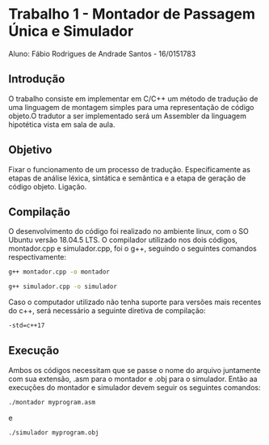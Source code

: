 # Trabalho 1 - Montador de Passagem Única e Simulador

Aluno: Fábio Rodrigues de Andrade Santos - 16/0151783

## Introdução
O‌‌ trabalho‌‌ consiste‌‌ em‌‌ implementar‌‌ em‌‌ C/C++‌‌ um‌‌ método‌‌ de‌‌ tradução‌‌ de‌‌ uma‌‌ linguagem‌‌ de‌‌
montagem‌ ‌simples‌ ‌para‌ ‌uma‌ ‌representação‌ ‌de‌ ‌código‌‌ objeto.‌‌O‌‌ tradutor‌‌ a‌‌ ser‌‌ implementado‌‌
será‌ ‌um‌ ‌Assembler‌ ‌da‌ ‌linguagem‌ ‌hipotética‌ ‌vista‌ ‌em‌ ‌sala‌ ‌de‌ ‌aula.‌

## Objetivo
Fixar‌ ‌o‌ ‌funcionamento‌ ‌de‌ ‌um‌ ‌processo‌ ‌de‌ ‌tradução.‌ ‌Especificamente‌ ‌as‌ ‌etapas‌ ‌de‌ ‌análise‌‌
léxica,‌ ‌sintática‌ ‌e‌ ‌semântica‌ ‌e‌ ‌a‌ ‌etapa‌ ‌de‌ ‌geração‌ ‌de‌ ‌código‌ ‌objeto.‌ ‌Ligação‌.

## Compilação
O desenvolvimento do código foi realizado no ambiente linux, com o SO Ubuntu versão 18.04.5 LTS. O compilador utilizado nos dois códigos, montador.cpp e simulador.cpp, foi o g++, seguindo o seguintes comandos respectivamente:

```bash
g++ montador.cpp -o montador
```

```bash
g++ simulador.cpp -o simulador
```

Caso o computador utilizado não tenha suporte para versões mais recentes do c++, será necessário a seguinte diretiva de compilação:

```bash
-std=c++17
```

## Execução
Ambos os códigos necessitam que se passe o nome do arquivo juntamente com sua extensão, .asm para o montador e .obj para o simulador. Então aa execuções do montador e simulador devem seguir os seguintes comandos:
```bash
./montador myprogram.asm
```
e
```bash
./simulador myprogram.obj

```

